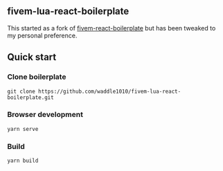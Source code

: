 ## fivem-lua-react-boilerplate

This started as a fork of [fivem-react-boilerplate](https://github.com/calumari/fivem-react-boilerplate) but has been tweaked to my personal preference.

## Quick start

### Clone boilerplate
```
git clone https://github.com/waddle1010/fivem-lua-react-boilerplate.git
```

### Browser development
```
yarn serve
```

### Build
```
yarn build
```

